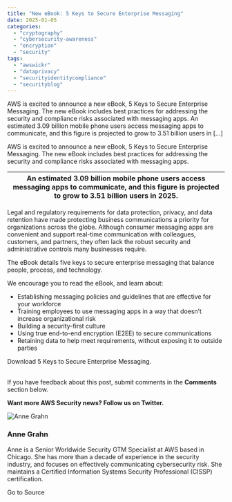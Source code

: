 ```yaml
---
title: "New eBook: 5 Keys to Secure Enterprise Messaging"
date: 2025-01-05
categories: 
  - "cryptography"
  - "cybersecurity-awareness"
  - "encryption"
  - "security"
tags: 
  - "awswickr"
  - "dataprivacy"
  - "securityidentitycompliance"
  - "securityblog"
---
```


AWS is excited to announce a new eBook, 5 Keys to Secure Enterprise Messaging. The new eBook includes best practices for addressing the security and compliance risks associated with messaging apps. An estimated 3.09 billion mobile phone users access messaging apps to communicate, and this figure is projected to grow to 3.51 billion users in \[…\]

AWS is excited to announce a new eBook, 5 Keys to Secure Enterprise Messaging. The new eBook includes best practices for addressing the security and compliance risks associated with messaging apps.

| An estimated 3.09 billion mobile phone users access messaging apps to communicate, and this figure is projected to grow to 3.51 billion users in 2025. |
| --- |

Legal and regulatory requirements for data protection, privacy, and data retention have made protecting business communications a priority for organizations across the globe. Although consumer messaging apps are convenient and support real-time communication with colleagues, customers, and partners, they often lack the robust security and administrative controls many businesses require.

The eBook details five keys to secure enterprise messaging that balance people, process, and technology.

We encourage you to read the eBook, and learn about:

- Establishing messaging policies and guidelines that are effective for your workforce
- Training employees to use messaging apps in a way that doesn’t increase organizational risk
- Building a security-first culture
- Using true end-to-end encryption (E2EE) to secure communications
- Retaining data to help meet requirements, without exposing it to outside parties

Download 5 Keys to Secure Enterprise Messaging.

   
If you have feedback about this post, submit comments in the **Comments** section below.

**Want more AWS Security news? Follow us on Twitter.**

![Anne Grahn](https://d2908q01vomqb2.cloudfront.net/22d200f8670dbdb3e253a90eee5098477c95c23d/2022/06/16/agrahn.jpg)

### Anne Grahn

Anne is a Senior Worldwide Security GTM Specialist at AWS based in Chicago. She has more than a decade of experience in the security industry, and focuses on effectively communicating cybersecurity risk. She maintains a Certified Information Systems Security Professional (CISSP) certification.

Go to Source
